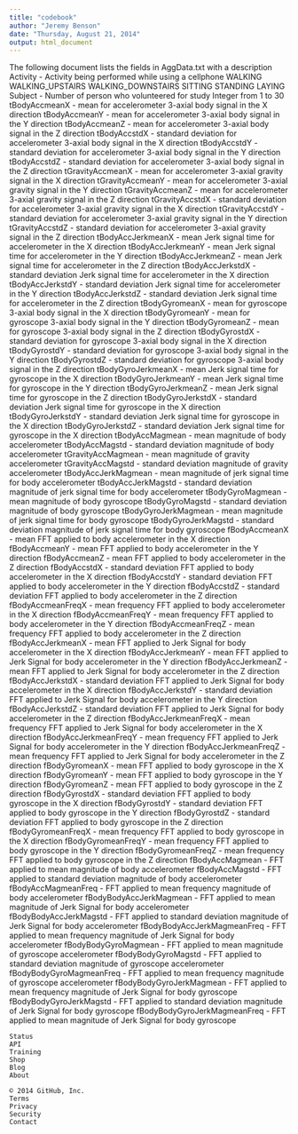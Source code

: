 ```yaml
---
title: "codebook"
author: "Jeremy Benson"
date: "Thursday, August 21, 2014"
output: html_document
---
```

The following document lists the fields in AggData.txt with a description
Activity - Activity being performed while using a cellphone
WALKING
WALKING_UPSTAIRS
WALKING_DOWNSTAIRS
SITTING
STANDING
LAYING
Subject - Number of person who volunteered for study
Integer from 1 to 30
tBodyAccmeanX - mean for accelerometer 3-axial body signal in the X direction
tBodyAccmeanY - mean for accelerometer 3-axial body signal in the Y direction
tBodyAccmeanZ - mean for accelerometer 3-axial body signal in the Z direction
tBodyAccstdX - standard deviation for accelerometer 3-axial body signal in the X direction
tBodyAccstdY - standard deviation for accelerometer 3-axial body signal in the Y direction
tBodyAccstdZ - standard deviation for accelerometer 3-axial body signal in the Z direction
tGravityAccmeanX - mean for accelerometer 3-axial gravity signal in the X direction
tGravityAccmeanY - mean for accelerometer 3-axial gravity signal in the Y direction
tGravityAccmeanZ - mean for accelerometer 3-axial gravity signal in the Z direction
tGravityAccstdX - standard deviation for accelerometer 3-axial gravity signal in the X direction
tGravityAccstdY - standard deviation for accelerometer 3-axial gravity signal in the Y direction
tGravityAccstdZ - standard deviation for accelerometer 3-axial gravity signal in the Z direction
tBodyAccJerkmeanX - mean Jerk signal time for accelerometer in the X direction
tBodyAccJerkmeanY - mean Jerk signal time for accelerometer in the Y direction
tBodyAccJerkmeanZ - mean Jerk signal time for accelerometer in the Z direction
tBodyAccJerkstdX - standard deviation Jerk signal time for accelerometer in the X direction
tBodyAccJerkstdY - standard deviation Jerk signal time for accelerometer in the Y direction
tBodyAccJerkstdZ - standard deviation Jerk signal time for accelerometer in the Z direction
tBodyGyromeanX - mean for gyroscope 3-axial body signal in the X direction
tBodyGyromeanY - mean for gyroscope 3-axial body signal in the Y direction
tBodyGyromeanZ - mean for gyroscope 3-axial body signal in the Z direction
tBodyGyrostdX - standard deviation for gyroscope 3-axial body signal in the X direction
tBodyGyrostdY - standard deviation for gyroscope 3-axial body signal in the Y direction
tBodyGyrostdZ - standard deviation for gyroscope 3-axial body signal in the Z direction
tBodyGyroJerkmeanX - mean Jerk signal time for gyroscope in the X direction
tBodyGyroJerkmeanY - mean Jerk signal time for gyroscope in the Y direction
tBodyGyroJerkmeanZ - mean Jerk signal time for gyroscope in the Z direction
tBodyGyroJerkstdX - standard deviation Jerk signal time for gyroscope in the X direction
tBodyGyroJerkstdY - standard deviation Jerk signal time for gyroscope in the X direction
tBodyGyroJerkstdZ - standard deviation Jerk signal time for gyroscope in the X direction
tBodyAccMagmean - mean magnitude of body accelerometer
tBodyAccMagstd - standard deviation magnitude of body accelerometer
tGravityAccMagmean - mean magnitude of gravity accelerometer
tGravityAccMagstd - standard deviation magnitude of gravity accelerometer
tBodyAccJerkMagmean - mean magnitude of jerk signal time for body accelerometer
tBodyAccJerkMagstd - standard deviation magnitude of jerk signal time for body accelerometer
tBodyGyroMagmean - mean magnitude of body gyroscope
tBodyGyroMagstd - standard deviation magnitude of body gyroscope
tBodyGyroJerkMagmean - mean magnitude of jerk signal time for body gyroscope
tBodyGyroJerkMagstd - standard deviation magnitude of jerk signal time for body gyroscope
fBodyAccmeanX - mean FFT applied to body accelerometer in the X direction
fBodyAccmeanY - mean FFT applied to body accelerometer in the Y direction
fBodyAccmeanZ - mean FFT applied to body accelerometer in the Z direction
fBodyAccstdX - standard deviation FFT applied to body accelerometer in the X direction
fBodyAccstdY - standard deviation FFT applied to body accelerometer in the Y direction
fBodyAccstdZ - standard deviation FFT applied to body accelerometer in the Z direction
fBodyAccmeanFreqX - mean frequency FFT applied to body accelerometer in the X direction
fBodyAccmeanFreqY - mean frequency FFT applied to body accelerometer in the Y direction
fBodyAccmeanFreqZ - mean frequency FFT applied to body accelerometer in the Z direction
fBodyAccJerkmeanX - mean FFT applied to Jerk Signal for body accelerometer in the X direction
fBodyAccJerkmeanY - mean FFT applied to Jerk Signal for body accelerometer in the Y direction
fBodyAccJerkmeanZ - mean FFT applied to Jerk Signal for body accelerometer in the Z direction
fBodyAccJerkstdX - standard deviation FFT applied to Jerk Signal for body accelerometer in the X direction
fBodyAccJerkstdY - standard deviation FFT applied to Jerk Signal for body accelerometer in the Y direction
fBodyAccJerkstdZ - standard deviation FFT applied to Jerk Signal for body accelerometer in the Z direction
fBodyAccJerkmeanFreqX - mean frequency FFT applied to Jerk Signal for body accelerometer in the X direction
fBodyAccJerkmeanFreqY - mean frequency FFT applied to Jerk Signal for body accelerometer in the Y direction
fBodyAccJerkmeanFreqZ - mean frequency FFT applied to Jerk Signal for body accelerometer in the Z direction
fBodyGyromeanX - mean FFT applied to body gyroscope in the X direction
fBodyGyromeanY - mean FFT applied to body gyroscope in the Y direction
fBodyGyromeanZ - mean FFT applied to body gyroscope in the Z direction
fBodyGyrostdX - standard deviation FFT applied to body gyroscope in the X direction
fBodyGyrostdY - standard deviation FFT applied to body gyroscope in the Y direction
fBodyGyrostdZ - standard deviation FFT applied to body gyroscope in the Z direction
fBodyGyromeanFreqX - mean frequency FFT applied to body gyroscope in the X direction
fBodyGyromeanFreqY - mean frequency FFT applied to body gyroscope in the Y direction
fBodyGyromeanFreqZ - mean frequency FFT applied to body gyroscope in the Z direction
fBodyAccMagmean - FFT applied to mean magnitude of body accelerometer
fBodyAccMagstd - FFT applied to standard deviation magnitude of body accelerometer
fBodyAccMagmeanFreq - FFT applied to mean frequency magnitude of body accelerometer
fBodyBodyAccJerkMagmean - FFT applied to mean magnitude of Jerk Signal for body accelerometer
fBodyBodyAccJerkMagstd - FFT applied to standard deviation magnitude of Jerk Signal for body accelerometer
fBodyBodyAccJerkMagmeanFreq - FFT applied to mean frequency magnitude of Jerk Signal for body accelerometer
fBodyBodyGyroMagmean - FFT applied to mean magnitude of gyroscope accelerometer
fBodyBodyGyroMagstd - FFT applied to standard deviation magnitude of gyroscope accelerometer
fBodyBodyGyroMagmeanFreq - FFT applied to mean frequency magnitude of gyroscope accelerometer
fBodyBodyGyroJerkMagmean - FFT applied to mean frequency magnitude of Jerk Signal for body gyroscope
fBodyBodyGyroJerkMagstd - FFT applied to standard deviation magnitude of Jerk Signal for body gyroscope
fBodyBodyGyroJerkMagmeanFreq - FFT applied to mean magnitude of Jerk Signal for body gyroscope

    Status
    API
    Training
    Shop
    Blog
    About

    © 2014 GitHub, Inc.
    Terms
    Privacy
    Security
    Contact

